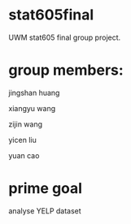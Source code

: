 # stat605final
UWM stat605 final group project.

# group members:

jingshan huang

xiangyu wang

zijin wang

yicen liu

yuan cao

# prime goal

analyse YELP dataset
